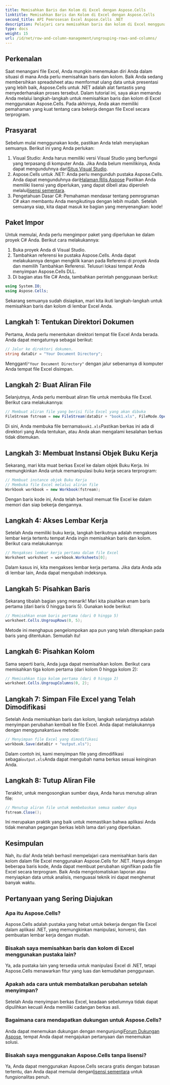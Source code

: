 ```yaml
---
title: Memisahkan Baris dan Kolom di Excel dengan Aspose.Cells
linktitle: Memisahkan Baris dan Kolom di Excel dengan Aspose.Cells
second_title: API Pemrosesan Excel Aspose.Cells .NET
description: Pelajari cara memisahkan baris dan kolom di Excel menggunakan Aspose.Cells for .NET dengan panduan lengkap ini. Sederhanakan manipulasi data Excel Anda.
type: docs
weight: 15
url: /id/net/row-and-column-management/ungrouping-rows-and-columns/
---
```

## Perkenalan
Saat menangani file Excel, Anda mungkin menemukan diri Anda dalam situasi di mana Anda perlu memisahkan baris dan kolom. Baik Anda sedang membersihkan spreadsheet atau memformat ulang data untuk presentasi yang lebih baik, Aspose.Cells untuk .NET adalah alat fantastis yang menyederhanakan proses tersebut. Dalam tutorial ini, saya akan memandu Anda melalui langkah-langkah untuk memisahkan baris dan kolom di Excel menggunakan Aspose.Cells. Pada akhirnya, Anda akan memiliki pemahaman yang kuat tentang cara bekerja dengan file Excel secara terprogram.
## Prasyarat
Sebelum mulai menggunakan kode, pastikan Anda telah menyiapkan semuanya. Berikut ini yang Anda perlukan:
1.  Visual Studio: Anda harus memiliki versi Visual Studio yang berfungsi yang terpasang di komputer Anda. Jika Anda belum memilikinya, Anda dapat mengunduhnya dari[Situs Visual Studio](https://visualstudio.microsoft.com/).
2. Aspose.Cells untuk .NET: Anda perlu mengunduh pustaka Aspose.Cells. Anda dapat mengunduhnya dari[Halaman Rilis Aspose](https://releases.aspose.com/cells/net/) Pastikan Anda memiliki lisensi yang diperlukan, yang dapat dibeli atau diperoleh melalui[lisensi sementara](https://purchase.aspose.com/temporary-license/).
3. Pengetahuan Dasar C#: Pemahaman mendasar tentang pemrograman C# akan membantu Anda mengikutinya dengan lebih mudah.
Setelah semuanya siap, kita dapat masuk ke bagian yang menyenangkan: kode!
## Paket Impor
Untuk memulai, Anda perlu mengimpor paket yang diperlukan ke dalam proyek C# Anda. Berikut cara melakukannya:
1. Buka proyek Anda di Visual Studio.
2. Tambahkan referensi ke pustaka Aspose.Cells. Anda dapat melakukannya dengan mengklik kanan pada Referensi di proyek Anda dan memilih Tambahkan Referensi. Telusuri lokasi tempat Anda menyimpan Aspose.Cells DLL.
3. Di bagian atas file C# Anda, tambahkan perintah penggunaan berikut:
```csharp
using System.IO;
using Aspose.Cells;
```
Sekarang semuanya sudah disiapkan, mari kita ikuti langkah-langkah untuk memisahkan baris dan kolom di lembar Excel Anda. 
## Langkah 1: Tentukan Direktori Dokumen
Pertama, Anda perlu menentukan direktori tempat file Excel Anda berada. Anda dapat mengaturnya sebagai berikut:
```csharp
// Jalur ke direktori dokumen.
string dataDir = "Your Document Directory";
```
 Mengganti`"Your Document Directory"` dengan jalur sebenarnya di komputer Anda tempat file Excel disimpan. 
## Langkah 2: Buat Aliran File
Selanjutnya, Anda perlu membuat aliran file untuk membuka file Excel. Berikut cara melakukannya:
```csharp
// Membuat aliran file yang berisi file Excel yang akan dibuka
FileStream fstream = new FileStream(dataDir + "book1.xls", FileMode.Open);
```
 Di sini, Anda membuka file bernama`book1.xls`Pastikan berkas ini ada di direktori yang Anda tentukan, atau Anda akan mengalami kesalahan berkas tidak ditemukan.
## Langkah 3: Membuat Instansi Objek Buku Kerja
Sekarang, mari kita muat berkas Excel ke dalam objek Buku Kerja. Ini memungkinkan Anda untuk memanipulasi buku kerja secara terprogram:
```csharp
// Membuat instance objek Buku Kerja
// Membuka file Excel melalui aliran file
Workbook workbook = new Workbook(fstream);
```
Dengan baris kode ini, Anda telah berhasil memuat file Excel ke dalam memori dan siap bekerja dengannya.
## Langkah 4: Akses Lembar Kerja
Setelah Anda memiliki buku kerja, langkah berikutnya adalah mengakses lembar kerja tertentu tempat Anda ingin memisahkan baris dan kolom. Berikut cara melakukannya:
```csharp
// Mengakses lembar kerja pertama dalam file Excel
Worksheet worksheet = workbook.Worksheets[0];
```
Dalam kasus ini, kita mengakses lembar kerja pertama. Jika data Anda ada di lembar lain, Anda dapat mengubah indeksnya.
## Langkah 5: Pisahkan Baris
Sekarang tibalah bagian yang menarik! Mari kita pisahkan enam baris pertama (dari baris 0 hingga baris 5). Gunakan kode berikut:
```csharp
// Memisahkan enam baris pertama (dari 0 hingga 5)
worksheet.Cells.UngroupRows(0, 5);
```
Metode ini menghapus pengelompokan apa pun yang telah diterapkan pada baris yang ditentukan. Semudah itu!
## Langkah 6: Pisahkan Kolom
Sama seperti baris, Anda juga dapat memisahkan kolom. Berikut cara memisahkan tiga kolom pertama (dari kolom 0 hingga kolom 2):
```csharp
// Memisahkan tiga kolom pertama (dari 0 hingga 2)
worksheet.Cells.UngroupColumns(0, 2);
```
## Langkah 7: Simpan File Excel yang Telah Dimodifikasi
 Setelah Anda memisahkan baris dan kolom, langkah selanjutnya adalah menyimpan perubahan kembali ke file Excel. Anda dapat melakukannya dengan menggunakan`Save` metode:
```csharp
// Menyimpan file Excel yang dimodifikasi
workbook.Save(dataDir + "output.xls");
```
 Dalam contoh ini, kami menyimpan file yang dimodifikasi sebagai`output.xls`Anda dapat mengubah nama berkas sesuai keinginan Anda.
## Langkah 8: Tutup Aliran File
Terakhir, untuk mengosongkan sumber daya, Anda harus menutup aliran file:
```csharp
// Menutup aliran file untuk membebaskan semua sumber daya
fstream.Close();
```
Ini merupakan praktik yang baik untuk memastikan bahwa aplikasi Anda tidak menahan pegangan berkas lebih lama dari yang diperlukan.
## Kesimpulan
Nah, itu dia! Anda telah berhasil mempelajari cara memisahkan baris dan kolom dalam file Excel menggunakan Aspose.Cells for .NET. Hanya dengan beberapa baris kode, Anda dapat membuat perubahan signifikan pada file Excel secara terprogram. Baik Anda mengotomatiskan laporan atau menyiapkan data untuk analisis, menguasai teknik ini dapat menghemat banyak waktu.
## Pertanyaan yang Sering Diajukan
### Apa itu Aspose.Cells?
Aspose.Cells adalah pustaka yang hebat untuk bekerja dengan file Excel dalam aplikasi .NET, yang memungkinkan manipulasi, konversi, dan pembuatan lembar kerja dengan mudah.
### Bisakah saya memisahkan baris dan kolom di Excel menggunakan pustaka lain?
Ya, ada pustaka lain yang tersedia untuk manipulasi Excel di .NET, tetapi Aspose.Cells menawarkan fitur yang luas dan kemudahan penggunaan.
### Apakah ada cara untuk membatalkan perubahan setelah menyimpan?
Setelah Anda menyimpan berkas Excel, keadaan sebelumnya tidak dapat dipulihkan kecuali Anda memiliki cadangan berkas asli.
### Bagaimana cara mendapatkan dukungan untuk Aspose.Cells?
 Anda dapat menemukan dukungan dengan mengunjungi[Forum Dukungan Aspose](https://forum.aspose.com/c/cells/9), tempat Anda dapat mengajukan pertanyaan dan menemukan solusi.
### Bisakah saya menggunakan Aspose.Cells tanpa lisensi?
Ya, Anda dapat menggunakan Aspose.Cells secara gratis dengan batasan tertentu, dan Anda dapat memulai dengan[lisensi sementara](https://purchase.aspose.com/temporary-license/) untuk fungsionalitas penuh.